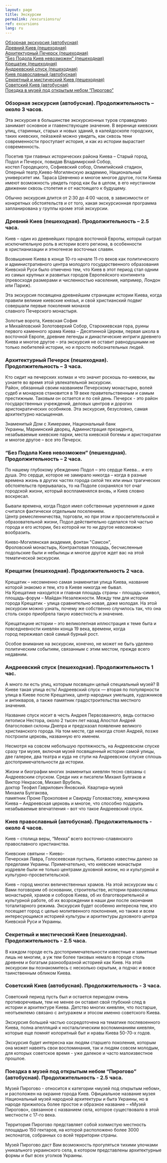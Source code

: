```yaml
---
layout: page
title: Экскурсии
permalink: /excursionsru/
ref: excursions
lang: ru
---
```



<a href="#general">Обзорная экскурсия (автобусная)</a><br>
<a href="#oldtown">Древний Киев (пешеходная)</a><br>
<a href="#pechersk">Архитектурный Печерск (пешеходная)</a><br>
<a href="#podil">“Без Подола Киев невозможен” (пешеходная)</a><br>
<a href="#khreshatyk">Крещатик (пешеходная)</a><br>
<a href="#andrievsky">Андреевский спуск (пешеходная)</a><br>
<a href="#orthodox">Киев православный (автобусная)</a><br>
<a href="#secret">Секретный и мистический Киев (пешеходная)</a><br>
<a href="#soviet">Советский Киев (автобусная)</a><br>
<a href="#pirohovo">Поездка в музей под открытым небом “Пирогово”</a>
 
<h3><a name="general" id="designer-templates" class="anchor" href="#designer-templates" aria-hidden="true"><span class="octicon octicon-link"></span></a>Обзорная экскурсия (автобусная). Продолжительность – около 3 часов.</h3>

<p>Эта экскурсия в большинстве экскурсионных туров справедливо занимает основное и главенствующее значение. В веренице киевских улиц, старинных, старых и новых зданий, в калейдоскопе городских, таких киевских, пейзажей можно увидеть, как сквозь тени современности проступает история, и как из истории вырастает современность.</p>

<p>Посетив три главных исторических района Киева – Старый город, Подол и Печерск, повидав Владимирский Собор, костел Городецкого, Софиевский собор, Олимпийский стадион, Оперный театр,Киево-Могилянскую академию, Национальный университет им. Тараса Шевченко и многое многое другое, гости Киева имеют возможность увидеть город как бы в целом, в его неустанном движении сквозь столетия и от настоящего к будущему.</p>

<p>Обычно экскурсия длится от 2:30 до 4:00 часов, в зависимости от конкретных обстоятельств и от того, какая экскурсионная программа запланирована у группы кроме этой экскурсии.</p>

<h3><a name="oldtown" id="designer-templates" class="anchor" href="#designer-templates" aria-hidden="true"><span class="octicon octicon-link"></span></a>Древний Киев (пешеходная). Продолжительность – 2.5 часа.</h3>

<p>Киев – один из древнейших городов восточной Европы, который сыграл исключительную роль в истории всего региона, в особенности в христианизации и этногенезе восточных славян.</p>

<p>Возвышение Киева в конце 10-го начале 11-го веков как политического и административного центра молодого государственного образования Киевской Руси было отмечено тем, что Киев в этот период стал одним из самых крупных и развитых городов Европейского континента (превосходя размерами и численностью населения, например, Лондон или Париж).</p>

<p>Эта экскурсия посвящена древнейшим страницам истории Киева, когда правили великие киевские князья, и свой христианский подвиг совершали первые поколения монахов славного Печерского монастыря.</p>

<p>Золотые ворота, Киевская София и Михайловский Золотоверхий Собор, Старокиевская гора, руины первого каменного храма Киева – Десятинной Церкви, первая школа в восточной Европе, древние легенды и династические интриги древнего Киева и многое другое – эта экскурсия не оставит равнодушными не только любителей истории, но и просто любознательных людей.</p>

<h3><a name="pechersk" id="designer-templates" class="anchor" href="#designer-templates" aria-hidden="true"><span class="octicon octicon-link"></span></a>Архитектурный Печерск (пешеходная). Продолжительность – 3 часа.</h3>

<p>Кто сидит на печерских холмах и что значит роскошь по-киевски, вы узнаете во время этой увлекательной экскурсии. Район, обязанный своим названием Печерскому монастырю, волей судеб и монархов становится в 19 веке правительственным и самым престижным. Таковым он остается и по сей день. Печерск - это район государственных учреждений, деловых центров и дорогих аристократических особняков. Эта экскурсия, безусловно, самая архитектурно насыщенная.</p>

<p>Знаменитый Дом с Химерами, Национальный банк Украины, Мариинский дворец, Администрация президента, незабываемые киевские парки, места киевской богемы и аристократии и многое другое – все это Печерск.</p>

<h3><a name="podil" id="designer-templates" class="anchor" href="#designer-templates" aria-hidden="true"><span class="octicon octicon-link"></span></a>“Без Подола Киев невозможен” (пешеходная). Продолжительность – 2 часа.</h3>

<p>По нашему глубокому убеждению Подол – это сердце Киева... и его душа. Это сердце, которое не замирало никогда – когда в разные времена жизнь в других частях города силой тех или иных трагических обстоятельств прерывалась, то на Подоле сохранялся тот очаг городской жизни, который воспламенялся вновь, и Киев словно воскресал.</p>

<p>Бывали времена, когда Подол имел собственные укрепления и даже считался фактически отдельным поселением. Центр ремесленничества, торговли, но при этом и просветительской и образовательной жизни, Подол действительно сделался той частью города и его истории, без которой ни то ни другое невозможно вообразить.</p>

<p>Киево-Могилянская академия, фонтан "Самсон", Фроловский монастырь, Контрактовая площадь, бесчисленные подольские были и небылицы и многое другое ждет вас на этой тематической экскурсии.</p>

<h3><a name="khreshatyk" id="designer-templates" class="anchor" href="#designer-templates" aria-hidden="true"><span class="octicon octicon-link"></span></a>Крещатик (пешеходная). Продолжительность 2 часа.</h3>

<p>Крещатик – несомненно самая знаменитая улица Киева, название которой знакомо и тем, кто в Киеве никогда не бывал. На Крещатике находится и главная площадь страны - площадь-символ, площадь-форум – Майдан Незалежности. Между тем для истории города Крещатик - улица сравнительно новая, даже молодая. На этой экскурсии можно узнать, почему же собственно случилось так, что она столь скоро приобрела такую известность и значение.</p>

<p>Крещатицкие истории – это великолепная иллюстрация к теме быта и повседневности киевлян конца 19 века, времени, когда город переживал свой самый бурный рост.</p>

<p>Особое внимание на экскурсии, конечно, не может не быть уделено политическим событиям, связанным с этим местом, прежде всего недавним.</p>

<h3><a name="andrievsky" id="designer-templates" class="anchor" href="#designer-templates" aria-hidden="true"><span class="octicon octicon-link"></span></a>Андреевский спуск (пешеходная). Продолжительность 1 час.</h3>

<p>А много ли есть улиц, которым посвящен целый специальный музей? В Киеве такая улица есть!
Андреевский спуск — вторая по популярности улица в Киеве после Крещатика, центр народных умельцев, художников и антикваров, а также памятник градостроительства местного значения.</p>

<p>Название спуск носит в честь Андрея Первозванного, ведь согласно летописи Нестора, около 2 тысяч лет назад Апостол Андрей благословил склоны Днепра и предсказал появление великого христианского города. На том месте, где некогда стоял Андрей, позже построили церковь, названную его именем.</p>

<p>Несмотря на совсем небольшую протяжность, на Андреевском спуске сразу три музея, включая музей посвященный истории самой улицы, две галереи, два театра и куда не ступи на Андреевском спуске сплошь достопримечательности да истории.</p>

<p>Жизни и биографии многих знаменитых киевлян тесно связаны с Андреевским спуском. Среди них и писатели Михаил Булгаков и Виктор Некрасов, Михаил Врубель, доктор Теофил Гаврилович Яновский. Квартира-музей Михаила Булгакова, памятник Проне Прокоповне и Свириду Голохвастову, жемчужина Киева – Андреевская церковь и многое, что способно подарить незабываемые впечатления – вот что такое Андреевский спуск.</p>

<h3><a name="orthodox" id="designer-templates" class="anchor" href="#designer-templates" aria-hidden="true"><span class="octicon octicon-link"></span></a>Киев православный (автобусная). Продолжительность - около 4 часов.</h3>

<p>Киев – столица веры, “Мекка” всего восточно-славянского православного христианства.</p>

<p>Киевские святыни – Киево-Печерская Лавра, Голосеевская пустынь, Китаево известны далеко за пределами Украины. Примечательно, что киевские монастыри издревле были не только центрами духовной жизни, но и культурной и культурно-просветительской.</p>

<p>Киев – город многих величественных храмов. На этой экскурсии мы с Вами поговорим об основании, строительстве, истории православных монастырей, храмов и соборов Киева, об их благотворительной и культурной работе, об их возрождении в наши дни после окончания тоталитарного режима. Экскурсия будет особенно интересна тем, кто посещает город с целью молитвенного поклонения, но также и всем интересующимся историей культуры и архитектуры духовного центра Киевской Руси и Украины.</p>

<h3><a name="secret" id="designer-templates" class="anchor" href="#designer-templates" aria-hidden="true"><span class="octicon octicon-link"></span></a>Секретный и мистический Киев (пешеходная). Продолжительность -  2.5 часа.</h3>

<p>В каждом городе есть достопримечательности известные и заметные лишь не многим, а уж тем более таковых немало в городе столь древнем и богатым разнообразной историей как Киев. На этой экскурсии вы познакомитесь с несколько скрытым, а подчас и вовсе таинственным обликом Киева.</p>

<h3><a name="soviet" id="designer-templates" class="anchor" href="#designer-templates" aria-hidden="true"><span class="octicon octicon-link"></span></a>Советский Киев (автобусная). Продолжительность - 3 часа.</h3>

<p>Советский период пусть был и остается периодом очень противоречивым, тем не менее он оставил свой глубокий след в истории и архитектуре Киева. Детство многих киевлян, что постарше, неотъемлемо связано с антуражем и этосом именно советского Киева.</p>

<p>Экскурсия большей частью сосредоточена на тематике послевоенного Киева, полна апелляций к ностальгическим воспоминаниям киевлян, которые еще помнят колоритный быт и нравы Киева 50-70-х годов.</p>

<p>Экскурсия будет интересна как людям старшего поколения, которым она может навеять свои воспоминания, так и людям совсем молодым, для которых советское время - уже далекое и часто малоизвестное прошлое.</p>

<h3><a name="pirohovo" id="designer-templates" class="anchor" href="#designer-templates" aria-hidden="true"><span class="octicon octicon-link"></span></a>Поездка в музей под открытым небом “Пирогово” (автобусная). Продолжительность - 2.5 часа.</h3>

<p>Музей Пирогово - относится к категории «музей под открытым небом», и расположен на окраине города Киев. Официальное название музея Национальный музей народной архитектуры и быта Украины, но в народе прижилось более простое и образное название – «Музей Пирогово», связанное с названием села, которое существовало в этой местности с 17-го века.</p>

<p>Территория Пирогово представляет собой холмистую местность площадью 150 гектаров, на которой расположено более 3000 экспонатов, собранных со всей территории страны.</p>

<p>Музей Пирогово даст Вам возможность прогуляться тихими улочками уникального украинского села, в котором представлены архитектурные формы и быт всех уголков Украины.</p>